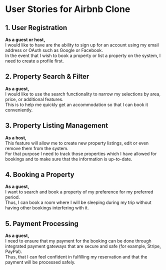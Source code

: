 # User Stories for Airbnb Clone

## 1. User Registration
**As a guest or host,**  
I would like to have are the ability to sign up for an account using my email address or OAuth such as Google or Facebook.  
In the event that I wish to book a property or list a property on the system, I need to create a profile first.

## 2. Property Search & Filter
**As a guest,**  
I would like to use the search functionality to narrow my selections by area, price, or additional features.  
This is to help me quickly get an accommodation so that I can book it conveniently.

## 3. Property Listing Management
**As a host,**  
This feature will allow me to create new property listings, edit or even remove them from the system.  
For that purpose I need to track those properties which I have allowed for bookings and to make sure that the information is up-to-date.

## 4. Booking a Property
**As a guest,**  
I want to search and book a property of my preference for my preferred period.  
Thus, I can book a room where I will be sleeping during my trip without having other bookings interfering with it.

## 5. Payment Processing
**As a guest,**  
I need to ensure that my payment for the booking can be done through integrated payment gateways that are secure and safe (for example, Stripe, PayPal).  
Thus, that I can feel confident in fulfilling my reservation and that the payment will be processed safely.